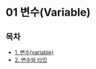 # 01 변수(Variable)

## 목차

- [1. 변수(variable)](<https://github.com/0xe82de/Study/blob/main/%EC%9E%90%EB%B0%94%EC%9D%98%20%EC%A0%95%EC%84%9D/02%20%EB%B3%80%EC%88%98(Variable)/1.%20%EB%B3%80%EC%88%98(variable).md>)
- [2. 변수와 타입](<https://github.com/0xe82de/Study/blob/main/%EC%9E%90%EB%B0%94%EC%9D%98%20%EC%A0%95%EC%84%9D/02%20%EB%B3%80%EC%88%98(Variable)/2.%20%EB%B3%80%EC%88%98%EC%99%80%20%ED%83%80%EC%9E%85.md>)
